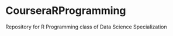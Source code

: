 CourseraRProgramming
====================

Repository for R Programming class of Data Science Specialization
